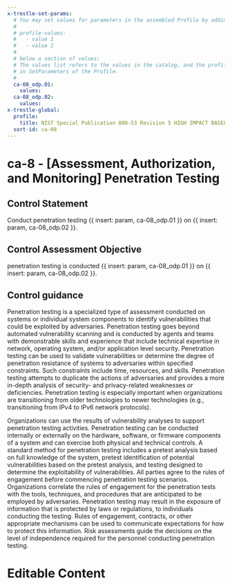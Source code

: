 ```yaml
---
x-trestle-set-params:
  # You may set values for parameters in the assembled Profile by adding
  #
  # profile-values:
  #   - value 1
  #   - value 2
  #
  # below a section of values:
  # The values list refers to the values in the catalog, and the profile-values represent values
  # in SetParameters of the Profile.
  #
  ca-08_odp.01:
    values:
  ca-08_odp.02:
    values:
x-trestle-global:
  profile:
    title: NIST Special Publication 800-53 Revision 5 HIGH IMPACT BASELINE
  sort-id: ca-08
---
```


# ca-8 - \[Assessment, Authorization, and Monitoring\] Penetration Testing

## Control Statement

Conduct penetration testing {{ insert: param, ca-08_odp.01 }} on {{ insert: param, ca-08_odp.02 }}.

## Control Assessment Objective

penetration testing is conducted {{ insert: param, ca-08_odp.01 }} on {{ insert: param, ca-08_odp.02 }}.

## Control guidance

Penetration testing is a specialized type of assessment conducted on systems or individual system components to identify vulnerabilities that could be exploited by adversaries. Penetration testing goes beyond automated vulnerability scanning and is conducted by agents and teams with demonstrable skills and experience that include technical expertise in network, operating system, and/or application level security. Penetration testing can be used to validate vulnerabilities or determine the degree of penetration resistance of systems to adversaries within specified constraints. Such constraints include time, resources, and skills. Penetration testing attempts to duplicate the actions of adversaries and provides a more in-depth analysis of security- and privacy-related weaknesses or deficiencies. Penetration testing is especially important when organizations are transitioning from older technologies to newer technologies (e.g., transitioning from IPv4 to IPv6 network protocols).

Organizations can use the results of vulnerability analyses to support penetration testing activities. Penetration testing can be conducted internally or externally on the hardware, software, or firmware components of a system and can exercise both physical and technical controls. A standard method for penetration testing includes a pretest analysis based on full knowledge of the system, pretest identification of potential vulnerabilities based on the pretest analysis, and testing designed to determine the exploitability of vulnerabilities. All parties agree to the rules of engagement before commencing penetration testing scenarios. Organizations correlate the rules of engagement for the penetration tests with the tools, techniques, and procedures that are anticipated to be employed by adversaries. Penetration testing may result in the exposure of information that is protected by laws or regulations, to individuals conducting the testing. Rules of engagement, contracts, or other appropriate mechanisms can be used to communicate expectations for how to protect this information. Risk assessments guide the decisions on the level of independence required for the personnel conducting penetration testing.

# Editable Content

<!-- Make additions and edits below -->
<!-- The above represents the contents of the control as received by the profile, prior to additions. -->
<!-- If the profile makes additions to the control, they will appear below. -->
<!-- The above markdown may not be edited but you may edit the content below, and/or introduce new additions to be made by the profile. -->
<!-- If there is a yaml header at the top, parameter values may be edited. Use --set-parameters to incorporate the changes during assembly. -->
<!-- The content here will then replace what is in the profile for this control, after running profile-assemble. -->
<!-- The current profile has no added parts for this control, but you may add new ones here. -->
<!-- Each addition must have a heading either of the form ## Control my_addition_name -->
<!-- or ## Part a. (where the a. refers to one of the control statement labels.) -->
<!-- "## Control" parts are new parts added after the statement part. -->
<!-- "## Part" parts are new parts added into the top-level statement part with that label. -->
<!-- Subparts may be added with nested hash levels of the form ### My Subpart Name -->
<!-- underneath the parent ## Control or ## Part being added -->
<!-- See https://ibm.github.io/compliance-trestle/tutorials/ssp_profile_catalog_authoring/ssp_profile_catalog_authoring for guidance. -->
